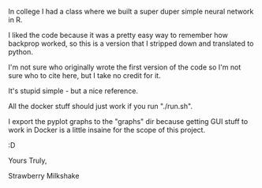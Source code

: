 In college I had a class where we built a super duper simple neural network in R.

I liked the code because it was a pretty easy way to remember how backprop worked, so this is a version that I stripped down and translated to python.

I'm not sure who originally wrote the first version of the code so I'm not sure who to cite here, but I take no credit for it.

It's stupid simple - but a nice reference.

All the docker stuff should just work if you run "./run.sh".

I export the pyplot graphs to the "graphs" dir because getting GUI stuff to work in Docker is a little insaine for the scope of this project.

:D

Yours Truly,

Strawberry Milkshake